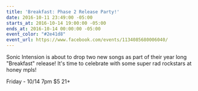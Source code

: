 ```yaml
---
title: 'Breakfast: Phase 2 Release Party!'
date: 2016-10-11 23:49:00 -05:00
starts_at: 2016-10-14 19:00:00 -05:00
ends_at: 2016-10-14 00:00:00 -05:00
event_color: "#2e41d8"
event_url: https://www.facebook.com/events/1134085680006040/
---
```


Sonic Intension is about to drop two new songs as part of their year long "Breakfast" release! It's time to celebrate with some super rad rockstars at honey mpls!

Friday - 10/14
7pm
$5
21+
